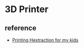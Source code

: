 # 3D Printer

## reference

- [Printing Hextraction for my kids](https://www.jonashietala.se/blog/2024/02/09/printing_hextraction_for_my_kids/)
